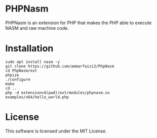 
# PHPNasm
PHPNasm is an extension for PHP that makes the PHP able to execute NASM and raw machine code.

# Installation
```shell
sudo apt install nasm -y
git clone https://github.com/ammarfaizi2/PhpNasm
cd PhpNasm/ext
phpize
./configure
make
cd ..
php -d extension=$(pwd)/ext/modules/phpnasm.so examples/x64/hello_world.php
```

# License
This software is licensed under the MIT License.